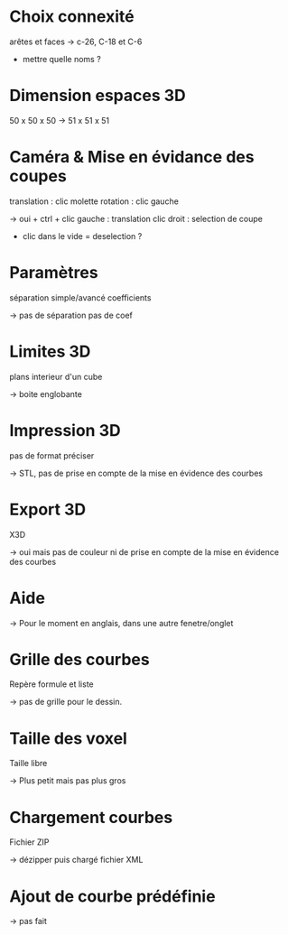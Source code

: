 Choix connexité
===============

arêtes et faces
-> c-26, C-18 et C-6

* mettre quelle noms ?



Dimension espaces 3D
====================

50 x 50 x 50
-> 51 x 51 x 51



Caméra & Mise en évidance des coupes
====================================

translation : clic molette
rotation : clic gauche

-> oui + 
	ctrl + clic gauche : translation
	clic droit : selection de coupe

* clic dans le vide = deselection ?



Paramètres
==========

séparation simple/avancé
coefficients

-> pas de séparation
   pas de coef



Limites 3D
==========

plans interieur d'un cube

-> boite englobante



Impression 3D
=============

pas de format préciser

-> STL, pas de prise en compte de la mise en évidence des courbes



Export 3D
=========

X3D

-> oui mais pas de couleur ni de prise en compte de la mise en évidence des 
   courbes



Aide 
====

-> Pour le moment en anglais, 
   dans une autre fenetre/onglet



Grille des courbes
==================

Repère formule et liste

-> pas de grille pour le dessin.



Taille des voxel
================

Taille libre

-> Plus petit mais pas plus gros



Chargement courbes
==================

Fichier ZIP

-> dézipper puis chargé fichier XML



Ajout de courbe prédéfinie
==========================


-> pas fait

